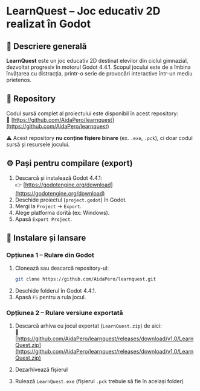 # LearnQuest – Joc educativ 2D realizat în Godot

## 🧠 Descriere generală
**LearnQuest** este un joc educativ 2D destinat elevilor din ciclul gimnazial, dezvoltat progresiv în motorul Godot 4.4.1. Scopul jocului este de a îmbina învățarea cu distracția, printr-o serie de provocări interactive într-un mediu prietenos.

## 📁 Repository
Codul sursă complet al proiectului este disponibil în acest repository:  
🔗 [https://github.com/AidaPero/learnquest](https://github.com/AidaPero/learnquest)

⚠️ Acest repository **nu conține fișiere binare** (ex. `.exe`, `.pck`), ci doar codul sursă și resursele jocului.

## ⚙️ Pași pentru compilare (export)

1. Descarcă și instalează Godot 4.4.1:  
   👉 [https://godotengine.org/download](https://godotengine.org/download)
2. Deschide proiectul (`project.godot`) în Godot.
3. Mergi la `Project` → `Export`.
4. Alege platforma dorită (ex: Windows).
5. Apasă `Export Project`.

## 🚀 Instalare și lansare

### Opțiunea 1 – Rulare din Godot
1. Clonează sau descarcă repository-ul:
   ```bash
   git clone https://github.com/AidaPero/learnquest.git
   ```
2. Deschide folderul în Godot 4.4.1.
3. Apasă `F5` pentru a rula jocul.

### Opțiunea 2 – Rulare versiune exportată

1. Descarcă arhiva cu jocul exportat (`LearnQuest.zip`) de aici:  
   🔗 [https://github.com/AidaPero/learnquest/releases/download/v1.0/LearnQuest.zip](https://github.com/AidaPero/learnquest/releases/download/v1.0/LearnQuest.zip)

2. Dezarhivează fișierul

3. Rulează `LearnQuest.exe` (fișierul `.pck` trebuie să fie în același folder)



